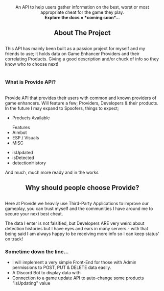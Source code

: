 <p align="center">
    An API to help users gather information on the best, worst or most appropriate cheat for the game they play.
    <br />
    <a><strong>Explore the docs » *coming soon*...</strong></a>

</p>
  
  <div align="center">
    <h2>About The Project<h2/>
  </div>
This API has mainly been built as a passion project for myself and my friends to use; it holds data on Game Enhancer Providers and their correlating Products. Giving a good description and/or chuck of info so they know who to choose next!
      <br />
       <br />
 <h3>What is Provide API?</h3>
       <br />
Provide API that provides their users with common and known providers of game enhancers.
Will feature a few; Providers, Developers & their products. In the future I may expand to Spoofers, things to expect;
      <ul>
          <li>Products Available</li>
      </ul>
      <ul>Features
          <li>Aimbot</li>
          <li>ESP / Visuals</li>
          <li>MISC</li>
      </ul>
      <ul>
          <li>isUpdated</li>
          <li>isDetected</li>
          <li>detectionHistory</li>
      </ul>
      <p>And much, much more ready and in the works</p>

  <div align="center">
    <h2>Why should people choose Provide?<h2/>
  </div>
<p>Here at Provide we heavily use Third-Party Applications to improve our gameplay, you can trust myself and the communities I have around me to secure your next best cheat.</p>
<p>The data I enter is not falsified, but Developers ARE very weird about detection histories but I have eyes and ears in many servers - with that being said I am always happy to be receiving more info so I can keep status' on track!</p>


### Sometime down the line...
* I will implement a very simple Front-End for those with Admin permissions to POST, PUT & DELETE data easily.
* A Discord Bot to display data with
* Connection to a game update API to auto-change some products "isUpdating" value
